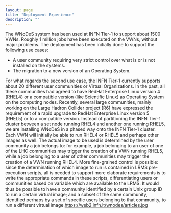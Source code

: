 ```yaml
---
layout: page
title: "Deployment Experience"
description: ""
---
```


The WNoDeS system has been used at INFN Tier-1 to support about 1500 VWNs. Roughly 1 million jobs have been executed on the VWNs, without major problems. The deployment has been initially done to support the following use cases:

* A user community requiring very strict control over what is or is not installed on the systems.
* The migration to a new version of an Operating System.

For what regards the second use case, the INFN Tier-1 currently supports about 20 different user communities or Virtual Organizations. In the past, all these communities had agreed to have RedHat Enterprise Linux version 4 (RHEL4) or a compatible version (like Scientific Linux) as Operating System on the computing nodes. Recently, several large communities, mainly working on the Large Hadron Collider project [R6] have expressed the requirement  of a rapid upgrade to RedHat Enterprise Linux version 5 (RHEL5) or to a compatible version. Instead of partitioning the INFN Tier-1 cluster between a set node running RHEL4 and another one running RHEL5, we are installing WNoDeS in a phased way onto the INFN Tier-1 cluster. Each VWN will initially be able to run RHEL4 or RHEL5 and perhaps other images as well.  The actual image to be used is determined by the user community a job belongs to: for example, a job belonging to an user of one of the LHC communities may trigger the creation of a VWN running RHEL5, while a job belonging to a user of other communities may trigger the creation of a VWN running RHEL4. More fine-grained control is possible: since the determination of which image to run is contained in LRMS pre-execution scripts, all is needed to support more elaborate requirements is to write the appropriate commands in these scripts, differentiating users or communities based on variable which are available to the LRMS. It would thus be possible to have a community identified by a certain Unix group ID to run a certain virtual image; and a subset of the same community, identified perhaps by a set of specific users belonging to that community, to run a different virtual image.https://web2.infn.it/wnodes/articles.jpg